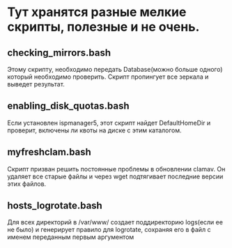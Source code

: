 # Тут хранятся разные мелкие скрипты, полезные и не очень.
<h2> checking_mirrors.bash </h2>
 Этому скрипту, необходимо передать Database(можно больше одного) который необходимо проверить. Скрипт пропингует все зеркала и выведет результат.
<h2> enabling_disk_quotas.bash </h2>
Если установлен ispmanager5, этот скрипт найдет DefaultHomeDir и проверит, включены ли квоты на диске с этим каталогом.
<h2> myfreshclam.bash </h2>
Скрипт призван решить постоянные проблемы в обновлении clamav. Он удаляет все старые файлы и через wget подтягивает последние версии этих файлов.
<h2>  hosts_logrotate.bash </h2>
Для всех директорий в /var/www/ создает поддиректорию logs(если ее не было) и генерирует правило для logrotate, сохраняя  его в файл с именем переданным первым аргументом
